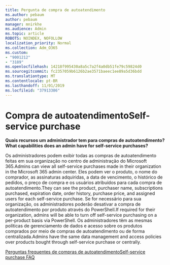```yaml
---
title: Pergunta de compra de autoatendimento
ms.author: pebaum
author: pebaum
manager: mnirkhe
ms.audience: Admin
ms.topic: article
ROBOTS: NOINDEX, NOFOLLOW
localization_priority: Normal
ms.collection: Adm_O365
ms.custom:
- "9001212"
- "3189"
ms.openlocfilehash: 14218f995430a8a5c7a2f4a0db51fe79c59824d0
ms.sourcegitcommit: fc2357059b6126b2ae3571baeec1ee89a5d36bdd
ms.translationtype: MT
ms.contentlocale: pt-BR
ms.lasthandoff: 11/01/2019
ms.locfileid: "37913386"
---
```

# <a name="self-service-purchase"></a><span data-ttu-id="7c4cd-102">Compra de autoatendimento</span><span class="sxs-lookup"><span data-stu-id="7c4cd-102">Self-service purchase</span></span>

<span data-ttu-id="7c4cd-103">**Quais recursos um administrador tem para compras de autoatendimento?**</span><span class="sxs-lookup"><span data-stu-id="7c4cd-103">**What capabilities does an admin have for self-service purchases?**</span></span>

<span data-ttu-id="7c4cd-104">Os administradores podem exibir todas as compras de autoatendimento feitas em sua organização no centro de administração do Microsoft 365.</span><span class="sxs-lookup"><span data-stu-id="7c4cd-104">Admins can view all self-service purchases made in their organization in the Microsoft 365 admin center.</span></span> <span data-ttu-id="7c4cd-105">Eles podem ver o produto, o nome do comprador, as assinaturas adquiridas, a data de vencimento, o histórico de pedidos, o preço de compra e os usuários atribuídos para cada compra de autoatendimento.</span><span class="sxs-lookup"><span data-stu-id="7c4cd-105">They can see the product, purchaser name, subscriptions purchased, expiration date, order history, purchase price, and assigned users for each self-service purchase.</span></span>  <span data-ttu-id="7c4cd-106">Se for necessário para sua organização, os administradores poderão desativar a compra de autoatendimento por produto através do PowerShell.</span><span class="sxs-lookup"><span data-stu-id="7c4cd-106">If required for their organization, admins will be able to turn off self-service purchasing on a per-product basis via PowerShell.</span></span>  <span data-ttu-id="7c4cd-107">Os administradores têm as mesmas políticas de gerenciamento de dados e acesso sobre os produtos comprados por meio de compras de autoatendimento ou de forma centralizada.</span><span class="sxs-lookup"><span data-stu-id="7c4cd-107">Admins have the same data management and access policies over products bought through self-service purchase or centrally.</span></span>

[<span data-ttu-id="7c4cd-108">Perguntas frequentes de compras de autoatendimento</span><span class="sxs-lookup"><span data-stu-id="7c4cd-108">Self-service purchase FAQ</span></span>](https://aka.ms/self-service-purchase-faq)

